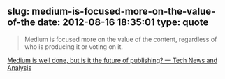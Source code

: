 slug: medium-is-focused-more-on-the-value-of-the
date: 2012-08-16 18:35:01
type: quote
---

> Medium is focused more on the value of the content, regardless of who is producing it or voting on it.

[Medium is well done, but is it the future of publishing? — Tech News and Analysis](http://gigaom.com/2012/08/15/medium-is-well-done-but-is-it-the-future-of-publishing/)
